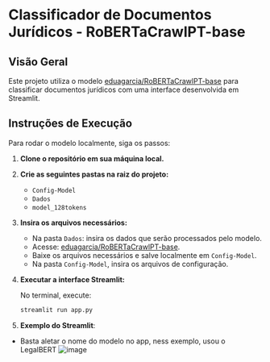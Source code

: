 # Classificador de Documentos Jurídicos - RoBERTaCrawlPT-base

## Visão Geral

Este projeto utiliza o modelo [eduagarcia/RoBERTaCrawlPT-base](https://huggingface.co/eduagarcia/RoBERTaCrawlPT-base) para classificar documentos jurídicos com uma interface desenvolvida em Streamlit.

## Instruções de Execução

Para rodar o modelo localmente, siga os passos:

1. **Clone o repositório em sua máquina local.**
2. **Crie as seguintes pastas na raiz do projeto:**
   - `Config-Model`
   - `Dados`
   - `model_128tokens`

3. **Insira os arquivos necessários:**
   - Na pasta `Dados`: insira os dados que serão processados pelo modelo.
   - Acesse: [eduagarcia/RoBERTaCrawlPT-base](https://huggingface.co/eduagarcia/RoBERTaCrawlPT-base).
   -  Baixe os arquivos necessários e salve localmente em `Config-Model`.
   - Na pasta `Config-Model`, insira os arquivos de configuração.

4. **Executar a interface Streamlit:**

   No terminal, execute:

   ```bash
   streamlit run app.py
   
5. **Exemplo do Streamlit**:
- Basta aletar o nome do modelo no app, ness exemplo, usou o LegalBERT
![image](https://github.com/user-attachments/assets/09525eb6-3e57-424f-b278-5f22241000dc)
